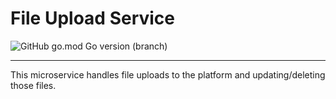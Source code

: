 # File Upload Service
![GitHub go.mod Go version (branch)](https://img.shields.io/github/go-mod/go-version/wisdom-oss/service-file-upload/dev?style=for-the-badge&filename=src%2Fgo.mod)
<hr>
This microservice handles file uploads to the platform and updating/deleting those files.